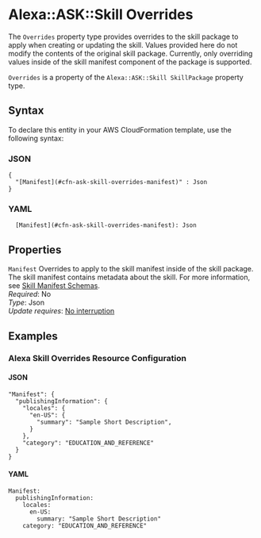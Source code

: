 # Alexa::ASK::Skill Overrides<a name="aws-properties-ask-skill-overrides"></a>

The `Overrides` property type provides overrides to the skill package to apply when creating or updating the skill\. Values provided here do not modify the contents of the original skill package\. Currently, only overriding values inside of the skill manifest component of the package is supported\.

`Overrides` is a property of the `Alexa::ASK::Skill SkillPackage` property type\.

## Syntax<a name="aws-properties-ask-skill-overrides-syntax"></a>

To declare this entity in your AWS CloudFormation template, use the following syntax:

### JSON<a name="aws-properties-ask-skill-overrides-syntax.json"></a>

```
{
  "[Manifest](#cfn-ask-skill-overrides-manifest)" : Json
}
```

### YAML<a name="aws-properties-ask-skill-overrides-syntax.yaml"></a>

```
  [Manifest](#cfn-ask-skill-overrides-manifest): Json
```

## Properties<a name="aws-properties-ask-skill-overrides-properties"></a>

`Manifest` <a name="cfn-ask-skill-overrides-manifest"></a>
Overrides to apply to the skill manifest inside of the skill package\. The skill manifest contains metadata about the skill\. For more information, see [Skill Manifest Schemas](https://developer.amazon.com/docs/smapi/skill-manifest.html)\.  
_Required_: No  
_Type_: Json  
_Update requires_: [No interruption](https://docs.aws.amazon.com/AWSCloudFormation/latest/UserGuide/using-cfn-updating-stacks-update-behaviors.html#update-no-interrupt)

## Examples<a name="aws-properties-ask-skill-overrides--examples"></a>

### Alexa Skill Overrides Resource Configuration<a name="aws-properties-ask-skill-overrides--examples--Alexa_Skill_Overrides_Resource_Configuration"></a>

#### JSON<a name="aws-properties-ask-skill-overrides--examples--Alexa_Skill_Overrides_Resource_Configuration--json"></a>

```
"Manifest": {
  "publishingInformation": {
    "locales": {
      "en-US": {
        "summary": "Sample Short Description",
      }
    },
    "category": "EDUCATION_AND_REFERENCE"
  }
}
```

#### YAML<a name="aws-properties-ask-skill-overrides--examples--Alexa_Skill_Overrides_Resource_Configuration--yaml"></a>

```
Manifest:
  publishingInformation:
    locales:
      en-US:
        summary: "Sample Short Description"
    category: "EDUCATION_AND_REFERENCE"
```
